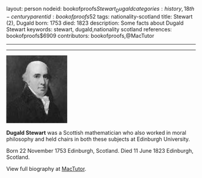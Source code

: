 layout: person
nodeid: bookofproofs$Stewart_Dugald
categories: history,18th-century
parentid: bookofproofs$52
tags: nationality-scotland
title: Stewart (2), Dugald
born: 1753
died: 1823
description: Some facts about Dugald Stewart
keywords: stewart, dugald,nationality scotland
references: bookofproofs$6909
contributors: bookofproofs,@MacTutor

---


---

![Stewart_Dugald.jpg](https://github.com/bookofproofs/bookofproofs.github.io/blob/main/_sources/_assets/images/portraits/Stewart_Dugald.jpg?raw=true)

**Dugald Stewart** was a Scottish mathematician who also worked in moral philosophy and held chairs in both these subjects at Edinburgh University.

Born 22 November 1753 Edinburgh, Scotland. Died 11 June 1823 Edinburgh, Scotland.


View full biography at [MacTutor](https://mathshistory.st-andrews.ac.uk/Biographies/Stewart_Dugald/).